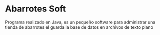 # Abarrotes Soft

Programa realizado  en Java, es un pequeño software para administrar una tienda de abarrotes el guarda la base de datos en archivos de texto plano
